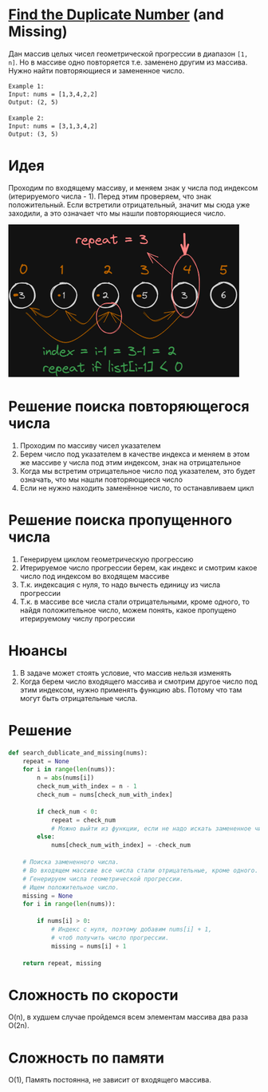 # [Find the Duplicate Number](https://leetcode.com/problems/find-the-duplicate-number/) (and Missing)
Дан массив целых чисел геометрической прогрессии в диапазон `[1, n]`. Но в массиве одно повторяется т.е. заменено другим из массива. Нужно найти повторяющиеся и замененное число.
```
Example 1:
Input: nums = [1,3,4,2,2]
Output: (2, 5)

Example 2:
Input: nums = [3,1,3,4,2]
Output: (3, 5)
```
# Идея
Проходим по входящему массиву, и меняем знак у числа под индексом (итерируемого числа - 1). Перед этим проверяем, что знак положительный. Если встретили отрицательный, значит мы сюда уже заходили, а это означает что мы нашли повторяющиеся число.

![img.png](img.png)

# Решение поиска повторяющегося числа
1. Проходим по массиву чисел указателем
2. Берем число под указателем в качестве индекса и меняем в этом же массиве у числа под этим индексом, знак на отрицательное
3. Когда мы встретим отрицательное число под указателем, это будет означать, что мы нашли повторяющиеся число
4. Если не нужно находить заменённое число, то останавливаем цикл

# Решение поиска пропущенного числа
1. Генерируем циклом геометрическую прогрессию
2. Итерируемое число прогрессии берем, как индекс и смотрим какое число под индексом во входящем массиве
3. Т.к. индексация с нуля, то надо вычесть единицу из числа прогрессии
4. Т.к. в массиве все числа стали отрицательными, кроме одного, то найдя положительное число, можем понять, какое пропущено итерируемому числу прогрессии

# Нюансы
1. В задаче может стоять условие, что массив нельзя изменять
2. Когда берем число входящего массива и смотрим другое число под этим индексом, нужно применять функцию abs. Потому что там могут быть отрицательные числа.

# Решение
```python
def search_dublicate_and_missing(nums):
	repeat = None
	for i in range(len(nums)):
		n = abs(nums[i])
		check_num_with_index = n - 1
		check_num = nums[check_num_with_index]
		
		if check_num < 0:
			repeat = check_num
			# Можно выйти из функции, если не надо искать замененное число.
		else:
			nums[check_num_with_index] = -check_num

	# Поиска замененного числа.
	# Во входящем массиве все числа стали отрицательные, кроме одного.
	# Генерируем числа геометрической прогрессии.
	# Ищем положительное число.
	missing = None
	for i in range(len(nums)):
		
		if nums[i] > 0:
			# Индекс с нуля, поэтому добавим nums[i] + 1, 
			# чтоб получить число прогрессии.
			missing = nums[i] + 1

	return repeat, missing
```

# Сложность по скорости
O(n), в худшем случае пройдемся всем элементам массива два раза O(2n).

# Сложность по памяти
O(1), Память постоянна, не зависит от входящего массива.
